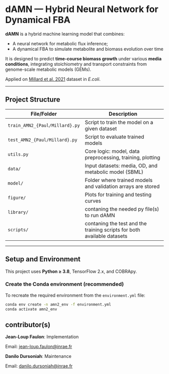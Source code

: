 # dAMN — Hybrid Neural Network for Dynamical FBA

**dAMN** is a hybrid machine learning model that combines:
- A neural network for metabolic flux inference;
- A dynamical FBA to simulate metabolite and biomass evolution over time

It is designed to predict **time-course biomass growth** under various **media conditions**, integrating stoichiometry and transport constraints from genome-scale metabolic models (GEMs).

Applied on [Millard et al. 2021](https://elifesciences.org/articles/63661) dataset in *E.coli*.

---

## Project Structure

| File/Folder            | Description |
|------------------------|-------------|
| `train_AMN2_{Paul/Millard}.py`   | Script to train the model on a given dataset |
| `test_AMN2_{Paul/Millard}.py`    | Script to evaluate trained models |
| `utils.py`             | Core logic: model, data preprocessing, training, plotting |
| `data/`                | Input datasets: media, OD, and metabolic model (SBML) |
| `model/`               | Folder where trained models and validation arrays are stored |
| `figure/`              | Plots for training and testing curves |
|`library/` | contaning the needed py file(s) to run dAMN |
|`scripts/` | contaning the test and the training scripts for both available datasets|

---

## Setup and Environment

This project uses **Python ≥ 3.8**, TensorFlow 2.x, and COBRApy.

### Create the Conda environment (recommended)
To recreate the required environment from the `environment.yml` file:

```bash
conda env create -n amn2_env -f environment.yml
conda activate amn2_env
```

## contributor(s)
**Jean-Loup Faulon**: Implementation

Email: jean-loup.faulon@inrae.fr

**Danilo Dursoniah**: Maintenance

Email: danilo.dursoniah@inrae.fr